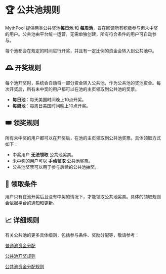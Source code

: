 # 🏆 公共池规则
MythPool 提供两类公共奖池**每日池** 和 **每周池**，旨在回馈所有积极参与但未中奖的用户。公共池由平台统一运营，无需单独创建，所有符合条件的用户可自动参与。

每个池都会在规定的时间进行开奖，并且有一定比例的资金会转入到公共池中。

## 🕰️ 开奖规则

每个池开奖时，系统会自动将一部分资金转入公共池，作为公共池的奖池资金。每次开奖后，所有未中奖的用户都可以在池的主页领取到公共池的奖票。

- **每日池**：每天美国时间晚上10点开奖。
- **每周池**：每周日美国时间晚上10点开奖。

## 🎟️ 领奖规则

所有未中奖的用户都可以在开奖后，在池的主页领取到公共池奖票。具体领取方式如下：

- 中奖用户 **无法领取** 公共池奖票。
- 未中奖的用户可以 **手动领取** 公共池奖票。
- 公共池奖票可以用于参与后续的公共池抽奖。

## 📜 领取条件

用户只有在池开奖后且没有中奖的情况下，才能领取公共池奖票。具体的领取规则会依据平台的通知和更新。

## 📈 详细规则

有关公共池的更多具体细则，包括参与条件、奖励分配等，敬请参考： 

[普通池资金分配](./rules-regular-fund.md)

[公共池开奖规则](./rules-public-draw.md)

[公共池资金分配规则](./rules-public-fund.md)